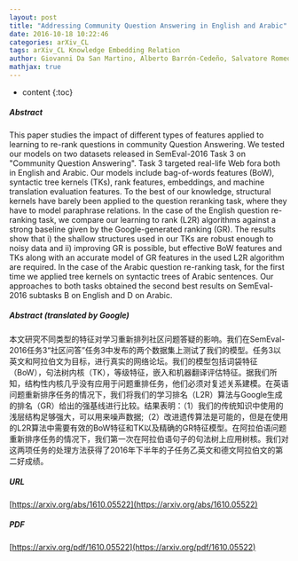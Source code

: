 ```yaml
---
layout: post
title: "Addressing Community Question Answering in English and Arabic"
date: 2016-10-18 10:22:46
categories: arXiv_CL
tags: arXiv_CL Knowledge Embedding Relation
author: Giovanni Da San Martino, Alberto Barrón-Cedeño, Salvatore Romeo, Alessandro Moschitti, Shafiq Joty, Fahad A. Al Obaidli, Kateryna Tymoshenko, Antonio Uva
mathjax: true
---
```


* content
{:toc}

##### Abstract
This paper studies the impact of different types of features applied to learning to re-rank questions in community Question Answering. We tested our models on two datasets released in SemEval-2016 Task 3 on "Community Question Answering". Task 3 targeted real-life Web fora both in English and Arabic. Our models include bag-of-words features (BoW), syntactic tree kernels (TKs), rank features, embeddings, and machine translation evaluation features. To the best of our knowledge, structural kernels have barely been applied to the question reranking task, where they have to model paraphrase relations. In the case of the English question re-ranking task, we compare our learning to rank (L2R) algorithms against a strong baseline given by the Google-generated ranking (GR). The results show that i) the shallow structures used in our TKs are robust enough to noisy data and ii) improving GR is possible, but effective BoW features and TKs along with an accurate model of GR features in the used L2R algorithm are required. In the case of the Arabic question re-ranking task, for the first time we applied tree kernels on syntactic trees of Arabic sentences. Our approaches to both tasks obtained the second best results on SemEval-2016 subtasks B on English and D on Arabic.

##### Abstract (translated by Google)
本文研究不同类型的特征对学习重新排列社区问题答疑的影响。我们在SemEval-2016任务3“社区问答”任务3中发布的两个数据集上测试了我们的模型。任务3以英文和阿拉伯文为目标，进行真实的网络论坛。我们的模型包括词袋特征（BoW），句法树内核（TK），等级特征，嵌入和机器翻译评估特征。据我们所知，结构性内核几乎没有应用于问题重排任务，他们必须对复述关系建模。在英语问题重新排序任务的情况下，我们将我们的学习排名（L2R）算法与Google生成的排名（GR）给出的强基线进行比较。结果表明：（1）我们的传统知识中使用的浅层结构足够强大，可以用来噪声数据;（2）改进遗传算法是可能的，但是在使用的L2R算法中需要有效的BoW特征和TK以及精确的GR特征模型。在阿拉伯语问题重新排序任务的情况下，我们第一次在阿拉伯语句子的句法树上应用树核。我们对这两项任务的处理方法获得了2016年下半年的子任务乙英文和德文阿拉伯文的第二好成绩。

##### URL
[https://arxiv.org/abs/1610.05522](https://arxiv.org/abs/1610.05522)

##### PDF
[https://arxiv.org/pdf/1610.05522](https://arxiv.org/pdf/1610.05522)

